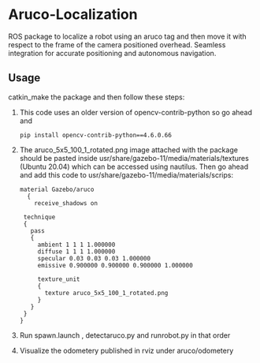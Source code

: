 # Aruco-Localization

ROS package to localize a robot using an aruco tag and then move it with respect to the frame of the camera positioned overhead.
Seamless integration for accurate positioning and autonomous navigation.

## Usage
catkin_make the package and then follow these steps:

1. This code uses an older version of opencv-contrib-python so go ahead and

       pip install opencv-contrib-python==4.6.0.66

 


2. The aruco_5x5_100_1_rotated.png image attached with the package should be pasted inside usr/share/gazebo-11/media/materials/textures (Ubuntu 20.04) which can be accessed using nautilus.
   Then go ahead and add this code to usr/share/gazebo-11/media/materials/scrips:

   
       material Gazebo/aruco
         {
           receive_shadows on
      
        technique
        {
          pass
          {
            ambient 1 1 1 1.000000
            diffuse 1 1 1 1.000000
            specular 0.03 0.03 0.03 1.000000 
            emissive 0.900000 0.900000 0.900000 1.000000
      
            texture_unit
            {
              texture aruco_5x5_100_1_rotated.png
            }
          }
        }
       }

4. Run spawn.launch , detectaruco.py and runrobot.py in that order 
5. Visualize the odometery published in rviz under aruco/odometery
  
